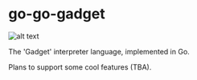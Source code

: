 # go-go-gadget

![alt text][go-go-logo]

The 'Gadget' interpreter language, implemented in Go.


Plans to support some cool features (TBA).


[go-go-logo]: https://github.com/vkandola/go-go-gadget/blob/master/go-go-logo.jpg "Inspector Gadget Approves of this language!"